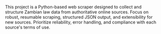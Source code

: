 <!-- Use this file to provide workspace-specific custom instructions to Copilot. For more details, visit https://code.visualstudio.com/docs/copilot/copilot-customization#_use-a-githubcopilotinstructionsmd-file -->

This project is a Python-based web scraper designed to collect and structure Zambian law data from authoritative online sources. Focus on robust, resumable scraping, structured JSON output, and extensibility for new sources. Prioritize reliability, error handling, and compliance with each source's terms of use.
